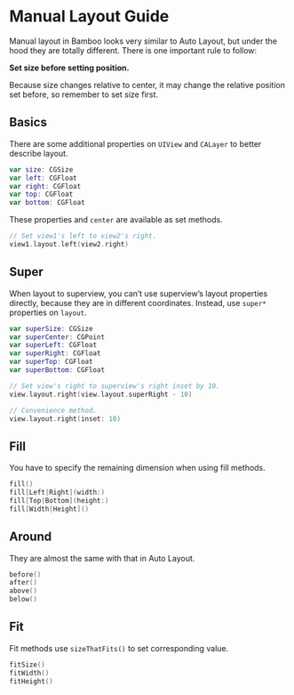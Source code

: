 # Manual Layout Guide

Manual layout in Bamboo looks very similar to Auto Layout, but under the hood they are totally different. There is one important rule to follow:

**Set size before setting position.**

Because size changes relative to center, it may change the relative position set before, so remember to set size first.

## Basics

There are some additional properties on `UIView` and `CALayer` to better describe layout.

```swift
var size: CGSize
var left: CGFloat
var right: CGFloat
var top: CGFloat
var bottom: CGFloat
```

These properties and `center` are available as set methods.

```swift
// Set view1's left to view2's right.
view1.layout.left(view2.right)
```

## Super

When layout to superview, you can’t use superview’s layout properties directly, because they are in different coordinates. Instead, use `super*` properties on `layout`.

```swift
var superSize: CGSize
var superCenter: CGPoint
var superLeft: CGFloat
var superRight: CGFloat
var superTop: CGFloat
var superBottom: CGFloat

// Set view's right to superview's right inset by 10.
view.layout.right(view.layout.superRight - 10)

// Convenience method.
view.layout.right(inset: 10)
```

## Fill

You have to specify the remaining dimension when using fill methods.

```swift
fill()
fill[Left|Right](width:)
fill[Top|Bottom](height:)
fill[Width|Height]()
```

## Around

They are almost the same with that in Auto Layout.

```swift
before()
after()
above()
below()
```

## Fit

Fit methods use `sizeThatFits()` to set corresponding value.

```swift
fitSize()
fitWidth()
fitHeight()
```
